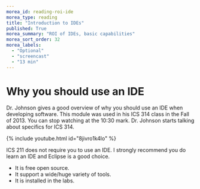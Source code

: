 ```yaml
---
morea_id: reading-roi-ide
morea_type: reading
title: "Introduction to IDEs"
published: True
morea_summary: "ROI of IDEs, basic capabilities"
morea_sort_order: 32
morea_labels: 
  - "Optional"
  - "screencast"
  - "13 min"
---
```


# Why you should use an IDE

Dr. Johnson gives a good overview of why you should use an IDE when developing software. This module was used in his 
ICS 314 class in the Fall of 2013. You can stop watching at the 10:30 mark. Dr. Johnson starts talking about 
specifics for ICS 314.



{% include youtube.html id="8jivro1k4lo" %}


ICS 211 does not require you to use an IDE. I strongly recommend you do learn an IDE and Eclipse is a good choice.

* It is free open source.
* It support a wide/huge variety of tools.
* It is installed in the labs.

